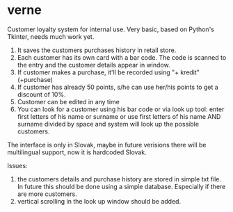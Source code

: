 # verne
Customer loyalty system for internal use. Very basic, based on Python's Tkinter, needs much work yet.

1) It saves the customers purchases history in retail store.
2) Each customer has its own card with a bar code. The code is scanned to the entry and the customer details appear in window.
3) If customer makes a purchase, it'll be recorded using "+ kredit" (+purchase)
4) If customer has already 50 points, s/he can use her/his points to get a discount of 10%.
5) Customer can be edited in any time
6) You can look for a customer using his bar code or via look up tool: enter first letters of his name or surname or use first letters
of his name AND surname divided by space and system will look up the possible customers.

The interface is only in Slovak, maybe in future verisions there will be multilingual support, now it is hardcoded Slovak.

Issues: 
1) the customers details and purchase history are stored in simple txt file. In future this should be done using a simple database. 
Especially if there are more customers.
2) vertical scrolling in the look up window should be added.
